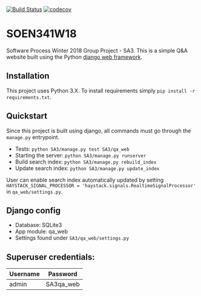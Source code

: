 [![Build Status](https://travis-ci.org/Lercerss/SOEN341W18.svg?branch=master)](https://travis-ci.org/Lercerss/SOEN341W18)
[![codecov](https://codecov.io/gh/Lercerss/SOEN341W18/branch/master/graph/badge.svg)](https://codecov.io/gh/Lercerss/SOEN341W18)
# SOEN341W18
Software Process Winter 2018 Group Project - SA3.
This is a simple Q&A website built using the Python [django web framework](djangoproject.com).

## Installation
This project uses Python 3.X. To install requirements simply `pip install -r requirements.txt`.

## Quickstart
Since this project is built using django, all commands must go through the `manage.py` entrypoint.
  - Tests: `python SA3/manage.py test SA3/qa_web`
  - Starting the server: `python SA3/manage.py runserver`
  - Build search index: `python SA3/manage.py rebuild_index`
  - Update search index: `python SA3/manage.py update_index`

User can enable search index automatically updated by setting `HAYSTACK_SIGNAL_PROCESSOR = 'haystack.signals.RealtimeSignalProcessor'` in `qa_web/settings.py`.  

## Django config
  - Database: SQLite3
  - App module: qa_web
  - Settings found under `SA3/qa_web/settings.py`

## Superuser credentials:

Username|Password
--------|---------
admin   |SA3qa_web
